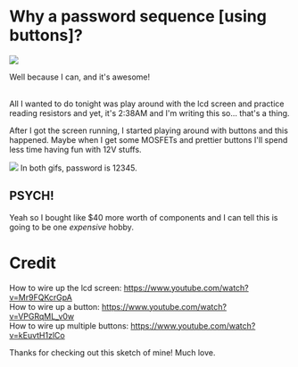 # Why a password sequence [using buttons]?

<img src="passwordSequence.gif">

Well because I can, and it's awesome! <br/><br/>

All I wanted to do tonight was play around with the lcd screen and practice reading
resistors and yet, it's 2:38AM and I'm writing this so... that's a thing.

After I got the screen running, I started playing around with buttons and this
happened. Maybe when I get some MOSFETs and prettier buttons I'll spend less time
having fun with 12V stuffs.

<img src="passwordSequenceBright.gif">
In both gifs, password is 12345.

## PSYCH!

Yeah so I bought like $40 more worth of components and I can tell this is going to
be one <i>expensive</i> hobby.

# Credit

How to wire up the lcd screen:   https://www.youtube.com/watch?v=Mr9FQKcrGpA <br/>
How to wire up a button:         https://www.youtube.com/watch?v=VPGRqML_v0w <br/>
How to wire up multiple buttons: https://www.youtube.com/watch?v=kEuvtH1zlCo

Thanks for checking out this sketch of mine! Much love.
